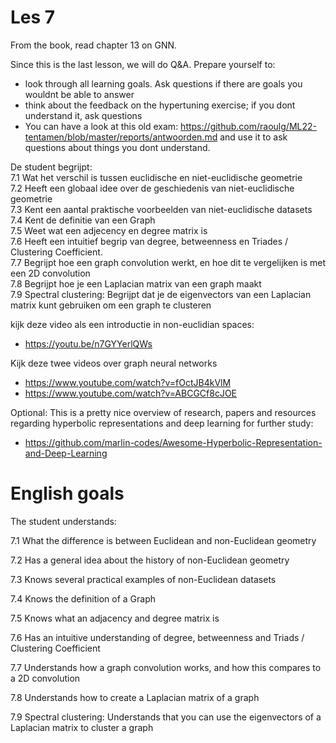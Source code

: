 # Les 7

From the book, read chapter 13 on GNN.

Since this is the last lesson, we will do Q&A. Prepare yourself to:

- look through all learning goals. Ask questions if there are goals you wouldnt be able to answer
- think about the feedback on the hypertuning exercise; if you dont understand it, ask questions
- You can have a look at this old exam: https://github.com/raoulg/ML22-tentamen/blob/master/reports/antwoorden.md and use it to ask questions about things you dont understand.

De student begrijpt:  
7.1 Wat het verschil is tussen euclidische en niet-euclidische geometrie  
7.2 Heeft een globaal idee over de geschiedenis van niet-euclidische geometrie  
7.3 Kent een aantal praktische voorbeelden van niet-euclidische datasets  
7.4 Kent de definitie van een Graph  
7.5 Weet wat een adjecency en degree matrix is  
7.6 Heeft een intuitief begrip van degree, betweenness en Triades / Clustering Coefficient.  
7.7 Begrijpt hoe een graph convolution werkt, en hoe dit te vergelijken is met een 2D convolution  
7.8 Begrijpt hoe je een Laplacian matrix van een graph maakt  
7.9 Spectral clustering: Begrijpt dat je de eigenvectors van een Laplacian matrix kunt gebruiken om een graph te clusteren  

kijk deze video als een introductie in non-euclidian spaces:  
- https://youtu.be/n7GYYerlQWs  

Kijk deze twee videos over graph neural networks  
- https://www.youtube.com/watch?v=fOctJB4kVlM  
- https://www.youtube.com/watch?v=ABCGCf8cJOE  

Optional: This is a pretty nice overview of research, papers and resources regarding hyperbolic 
representations and deep learning for further study:  
- https://github.com/marlin-codes/Awesome-Hyperbolic-Representation-and-Deep-Learning  

# English goals
The student understands:

7.1 What the difference is between Euclidean and non-Euclidean geometry

7.2 Has a general idea about the history of non-Euclidean geometry

7.3 Knows several practical examples of non-Euclidean datasets

7.4 Knows the definition of a Graph

7.5 Knows what an adjacency and degree matrix is

7.6 Has an intuitive understanding of degree, betweenness and Triads / Clustering Coefficient

7.7 Understands how a graph convolution works, and how this compares to a 2D convolution

7.8 Understands how to create a Laplacian matrix of a graph

7.9 Spectral clustering: Understands that you can use the eigenvectors of a Laplacian matrix to cluster a graph
